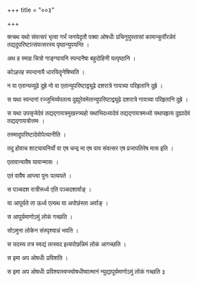 +++
title = "००३"

+++

 

क्त्चथ यथो संवत्सरं भृत्वा गर्भं जनयेदृतौ पक्वा ओषधीः प्रचिनुयुस्तासां
कामान्कुर्वीरन्नेवं तद्यदुपरिष्टात्संवत्सरस्य पृष्ठान्युपयन्ति । 

अथ ह स्माह चित्रो गाङ्ग्यायनि स्पन्दनैषा बहुदोहिनी यत्पृष्ठानि । 

कोऽहरह स्पन्दनायै धारयितॄनेषिष्यति । 

न वा एतान्यव्यूढे दुह्रे नो वा एतान्युपरिष्टाद्व्यूढे दशरात्रे गायत्र्या परिहृतानि दुह्रे । 

स यथा स्पन्दनां रज्जुभिर्व्यपतत्य दुह्युरेवमेतान्युपरिष्टाद्व्यूढे
दशरात्रे गायत्र्या परिहृतानि दुह्रे । 

स यथा उपसृजेदेवं तद्यद्गायत्रमुखस्त्र्यहो यथाभिदध्यादेवं
तद्यद्गायत्रमध्यो यथापहृत्य दुह्यादेवं
तद्यद्गायत्रोत्तमः । 

तस्मादुपरिष्टादेवोपेत्यानीति । 

तदु होवाच शाट्यायनिर्यो वा एष चन्द्र मा एष वाव संवत्सर एष प्रजापतिरेष
मास इति । 

एतावान्वावैष यावान्मासः । 

एतं वावैष आप्त्वा पुनः पल्ययते । 

स पञ्चदश रात्रीरूर्ध्व एति पञ्चदशार्वाङ् । 

या आपूर्यते ता ऊर्ध्व एत्यथ या अपोछंस्ता अर्वाङ् । 

स आपूर्यमाणोऽमुं लोकं गच्छति । 

सोऽमुना लोकेन संस्पृश्यान्नं भवति । 

स यदस्य तत्र स्वद्यं तत्स्वद इत्यपोछन्निमं लोकं आगच्छति । 

स इमा अप ओषधीः प्रविशति । 

स इमा अप ओषधीः प्रविश्यास्वप्स्वोषधीष्वात्मानं न्युद्यापूर्यमाणोऽमुं
लोकं गच्छति ३
